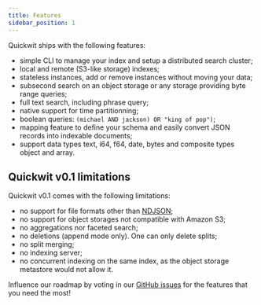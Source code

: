 ```yaml
---
title: Features
sidebar_position: 1
---
```


Quickwit ships with the following features:

- simple CLI to manage your index and setup a distributed search cluster;
- local and remote (S3-like storage) indexes;
- stateless instances, add or remove instances without moving your data;
- subsecond search on an object storage or any storage providing byte range queries;
- full text search, including phrase query;
- native support for time partitionning;
- boolean queries: `(michael AND jackson) OR "king of pop")`;
- mapping feature to define your schema and easily convert JSON records into indexable documents;
- support data types text, i64, f64, date, bytes and composite types object and array.


## Quickwit v0.1 limitations

Quickwit v0.1 comes with the following limitations:

- no support for file formats other than [NDJSON](http://ndjson.org/);
- no support for object storages not compatible with Amazon S3;
- no aggregations nor faceted search;
- no deletions (append mode only). One can only delete splits;
- no split merging;
- no indexing server;
- no concurrent indexing on the same index, as the object storage metastore would not allow it.

Influence our roadmap by voting in our [GitHub issues](https://github.com/quickwit-inc/quickwit/issues) for the features that you need the most!
